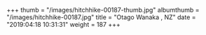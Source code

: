 +++
thumb = "/images/hitchhike-00187-thumb.jpg"
albumthumb = "/images/hitchhike-00187.jpg"
title = "Otago Wanaka , NZ"
date = "2019:04:18 10:31:31"
weight = 187
+++
